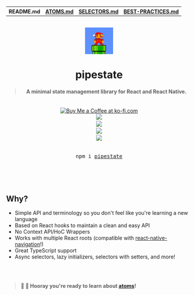 <table>
<tr>
<th>README.md</th>
<th><a href="./ATOMS.md">ATOMS.md</a></th>
<th><a href="./SELECTORS.md">SELECTORS.md</a></th>
<th><a href="./BEST-PRACTICES.md">BEST-PRACTICES.md</a></th>
</tr>
</table>

<br />

<div align="center">
  <img align="center" src="img/mario.png" width="15%">
  <br />
  <h1 align="center">pipestate</h1>
  <blockquote><h4>A minimal state management library for React and React Native.</h4></blockquote>
  <br />
  <a href='https://ko-fi.com/F1F8CLXG' target='_blank'><img height='36' style='border:0px;height:36px;' src='https://az743702.vo.msecnd.net/cdn/kofi2.png?v=0' border='0' alt='Buy Me a Coffee at ko-fi.com' /></a>
  <br />
  <a href="https://www.npmjs.com/package/pipestate"><img src="https://img.shields.io/npm/v/pipestate?color=%235d91fe"</a>
  <br />
  <a href="https://www.npmjs.com/package/pipestate"><img src="https://img.shields.io/npm/dt/pipestate?color=%235d91fe"</a>
  <br />
  <a href="https://github.com/mrousavy?tab=followers"><img src="https://img.shields.io/github/followers/mrousavy?label=Follow%20%40mrousavy&style=social"></a>
  <br />
  <a href="https://twitter.com/mrousavy"><img src="https://img.shields.io/twitter/follow/mrousavy?label=Follow%20%40mrousavy&style=social"></a>
  <br />
  <br />
  <pre>npm i <a href="https://www.npmjs.com/package/pipestate">pipestate</a></pre>
  <br />
  <br />
</div>

<br/>

## Why?

* Simple API and terminology so you don't feel like you're learning a new language
* Based on React hooks to maintain a clean and easy API
* No Context API/HoC Wrappers
* Works with multiple React roots (compatible with [react-native-navigation](http://github.com/wix/react-native-navigation)!)
* Great TypeScript support
* Async selectors, lazy initializers, selectors with setters, and more!

<br />
<br />

> **🎉 🥳 Hooray you're ready to learn about [atoms](ATOMS.md)!**
